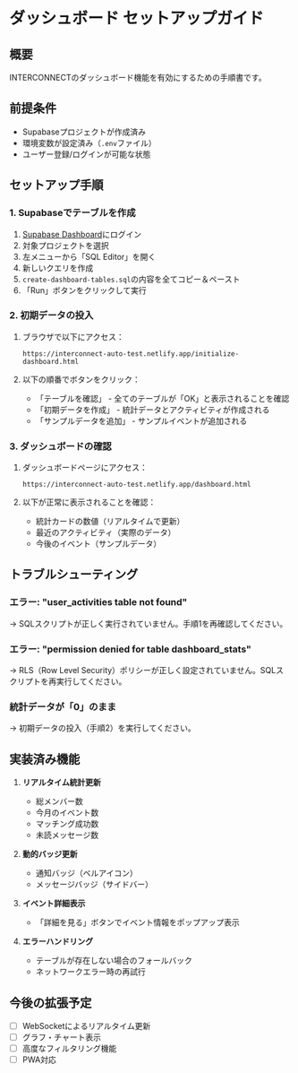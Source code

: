 # ダッシュボード セットアップガイド

## 概要
INTERCONNECTのダッシュボード機能を有効にするための手順書です。

## 前提条件
- Supabaseプロジェクトが作成済み
- 環境変数が設定済み（`.env`ファイル）
- ユーザー登録/ログインが可能な状態

## セットアップ手順

### 1. Supabaseでテーブルを作成

1. [Supabase Dashboard](https://app.supabase.com)にログイン
2. 対象プロジェクトを選択
3. 左メニューから「SQL Editor」を開く
4. 新しいクエリを作成
5. `create-dashboard-tables.sql`の内容を全てコピー＆ペースト
6. 「Run」ボタンをクリックして実行

### 2. 初期データの投入

1. ブラウザで以下にアクセス：
   ```
   https://interconnect-auto-test.netlify.app/initialize-dashboard.html
   ```

2. 以下の順番でボタンをクリック：
   - 「テーブルを確認」 - 全てのテーブルが「OK」と表示されることを確認
   - 「初期データを作成」 - 統計データとアクティビティが作成される
   - 「サンプルデータを追加」 - サンプルイベントが追加される

### 3. ダッシュボードの確認

1. ダッシュボードページにアクセス：
   ```
   https://interconnect-auto-test.netlify.app/dashboard.html
   ```

2. 以下が正常に表示されることを確認：
   - 統計カードの数値（リアルタイムで更新）
   - 最近のアクティビティ（実際のデータ）
   - 今後のイベント（サンプルデータ）

## トラブルシューティング

### エラー: "user_activities table not found"
→ SQLスクリプトが正しく実行されていません。手順1を再確認してください。

### エラー: "permission denied for table dashboard_stats"
→ RLS（Row Level Security）ポリシーが正しく設定されていません。SQLスクリプトを再実行してください。

### 統計データが「0」のまま
→ 初期データの投入（手順2）を実行してください。

## 実装済み機能

1. **リアルタイム統計更新**
   - 総メンバー数
   - 今月のイベント数
   - マッチング成功数
   - 未読メッセージ数

2. **動的バッジ更新**
   - 通知バッジ（ベルアイコン）
   - メッセージバッジ（サイドバー）

3. **イベント詳細表示**
   - 「詳細を見る」ボタンでイベント情報をポップアップ表示

4. **エラーハンドリング**
   - テーブルが存在しない場合のフォールバック
   - ネットワークエラー時の再試行

## 今後の拡張予定

- [ ] WebSocketによるリアルタイム更新
- [ ] グラフ・チャート表示
- [ ] 高度なフィルタリング機能
- [ ] PWA対応